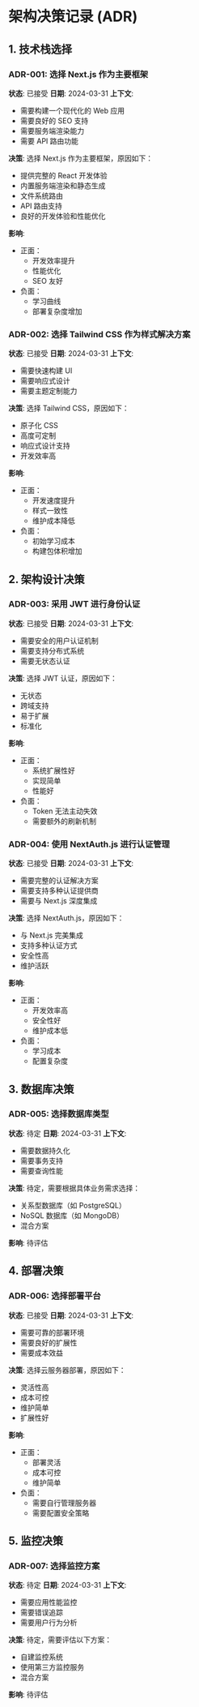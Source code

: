 # 架构决策记录 (ADR)

## 1. 技术栈选择

### ADR-001: 选择 Next.js 作为主要框架
**状态**: 已接受
**日期**: 2024-03-31
**上下文**:
- 需要构建一个现代化的 Web 应用
- 需要良好的 SEO 支持
- 需要服务端渲染能力
- 需要 API 路由功能

**决策**:
选择 Next.js 作为主要框架，原因如下：
- 提供完整的 React 开发体验
- 内置服务端渲染和静态生成
- 文件系统路由
- API 路由支持
- 良好的开发体验和性能优化

**影响**:
- 正面：
  - 开发效率提升
  - 性能优化
  - SEO 友好
- 负面：
  - 学习曲线
  - 部署复杂度增加

### ADR-002: 选择 Tailwind CSS 作为样式解决方案
**状态**: 已接受
**日期**: 2024-03-31
**上下文**:
- 需要快速构建 UI
- 需要响应式设计
- 需要主题定制能力

**决策**:
选择 Tailwind CSS，原因如下：
- 原子化 CSS
- 高度可定制
- 响应式设计支持
- 开发效率高

**影响**:
- 正面：
  - 开发速度提升
  - 样式一致性
  - 维护成本降低
- 负面：
  - 初始学习成本
  - 构建包体积增加

## 2. 架构设计决策

### ADR-003: 采用 JWT 进行身份认证
**状态**: 已接受
**日期**: 2024-03-31
**上下文**:
- 需要安全的用户认证机制
- 需要支持分布式系统
- 需要无状态认证

**决策**:
选择 JWT 认证，原因如下：
- 无状态
- 跨域支持
- 易于扩展
- 标准化

**影响**:
- 正面：
  - 系统扩展性好
  - 实现简单
  - 性能好
- 负面：
  - Token 无法主动失效
  - 需要额外的刷新机制

### ADR-004: 使用 NextAuth.js 进行认证管理
**状态**: 已接受
**日期**: 2024-03-31
**上下文**:
- 需要完整的认证解决方案
- 需要支持多种认证提供商
- 需要与 Next.js 深度集成

**决策**:
选择 NextAuth.js，原因如下：
- 与 Next.js 完美集成
- 支持多种认证方式
- 安全性高
- 维护活跃

**影响**:
- 正面：
  - 开发效率高
  - 安全性好
  - 维护成本低
- 负面：
  - 学习成本
  - 配置复杂度

## 3. 数据库决策

### ADR-005: 选择数据库类型
**状态**: 待定
**日期**: 2024-03-31
**上下文**:
- 需要数据持久化
- 需要事务支持
- 需要查询性能

**决策**:
待定，需要根据具体业务需求选择：
- 关系型数据库（如 PostgreSQL）
- NoSQL 数据库（如 MongoDB）
- 混合方案

**影响**:
待评估

## 4. 部署决策

### ADR-006: 选择部署平台
**状态**: 已接受
**日期**: 2024-03-31
**上下文**:
- 需要可靠的部署环境
- 需要良好的扩展性
- 需要成本效益

**决策**:
选择云服务器部署，原因如下：
- 灵活性高
- 成本可控
- 维护简单
- 扩展性好

**影响**:
- 正面：
  - 部署灵活
  - 成本可控
  - 维护简单
- 负面：
  - 需要自行管理服务器
  - 需要配置安全策略

## 5. 监控决策

### ADR-007: 选择监控方案
**状态**: 待定
**日期**: 2024-03-31
**上下文**:
- 需要应用性能监控
- 需要错误追踪
- 需要用户行为分析

**决策**:
待定，需要评估以下方案：
- 自建监控系统
- 使用第三方监控服务
- 混合方案

**影响**:
待评估 